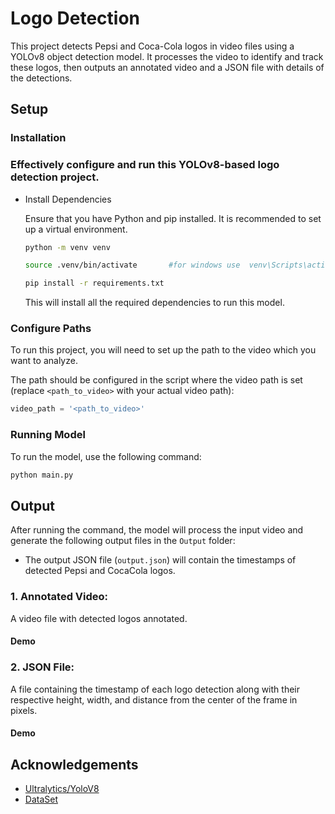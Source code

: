 # Logo Detection 

This project detects Pepsi and Coca-Cola logos in video files using a YOLOv8 object detection model. It processes the video to identify and track these logos, then outputs an annotated video and a JSON file with details of the detections.


## Setup

### Installation

### Effectively configure and run this YOLOv8-based logo detection project.
    
- Install Dependencies

    Ensure that you have Python and pip installed. 
    It is recommended to set up a virtual environment. 

    ```bash
    python -m venv venv
    ```
    ```bash
    source .venv/bin/activate       #for windows use  venv\Scripts\activate     
    ```
    ```bash
    pip install -r requirements.txt
    ```

    This will install all the required dependencies to run this model.


 ### Configure Paths 

To run this project, you will need to set up the path to the video which you want to analyze. 

The path should be configured in the script where the video path is set (replace `<path_to_video>` with your actual video path):

```python
video_path = '<path_to_video>'
```
<!-- !https://github.com/Nikhilpedada/Logo_Detection/blob/0f06541f8b63ad826f2b2c2475feb4598787252e/Screenshot%20(13).png -->

### Running Model

To run the model, use the following command:

```bash
python main.py
```
## Output 

After running the command, the model will process the input video and generate the following output files in the `Output` folder:
- The output JSON file (`output.json`) will contain the timestamps of detected Pepsi and CocaCola logos.

### 1. **Annotated Video**: 
A video file with detected logos annotated.

#### Demo
   <!-- This is the link for the demo videos : https://drive.google.com/drive/folders/1Fv7yraqVynzzHx4NmnAy-0uqAMt7R2js?usp=drive_link -->
### 2. **JSON File**: 
A file containing the timestamp of each logo detection along with their respective height, width, and distance from the center of the frame in pixels.

#### Demo
<!-- ![Screenshot from 2024-07-17 17-37-16](https://github.com/user-attachments/assets/75997966-7daa-4677-8b1d-53efff548c94) -->

## Acknowledgements

 - [Ultralytics/YoloV8](https://github.com/ultralytics/ultralytics)
 - [DataSet](https://universe.roboflow.com/advait-dongre/pepsi-cocacola-images/dataset/1)

